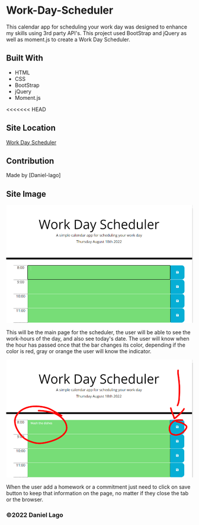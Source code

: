 # Work-Day-Scheduler
This calendar app for scheduling your work day was designed to enhance my skills using 3rd party API's. This project used BootStrap and jQuery as well as moment.js to create a Work Day Scheduler.

## Built With
* HTML
* CSS
* BootStrap
* jQuery
* Moment.js

<<<<<<< HEAD
## Site Location
[Work Day Scheduler](https://daniel-lago.github.io/work-day-scheduler-hw/)

## Contribution
Made by [Daniel-lago]

## Site Image
![Scheduler Main Page](./assets/Agenda.PNG)

 This will be the main page for the scheduler, the user will be able to see the work-hours of the day, and also see today's date. 
 The user will know when the hour has passed once that the bar changes its color, depending if the color is red, gray or orange the user will know the indicator.

![Scheduler Main Page](./assets/Guardar.PNG)

When the user add a homework or a commitment just need to click on save button to keep that information on the page, no matter if they close the tab or the browser. 



### ©️2022 Daniel Lago

